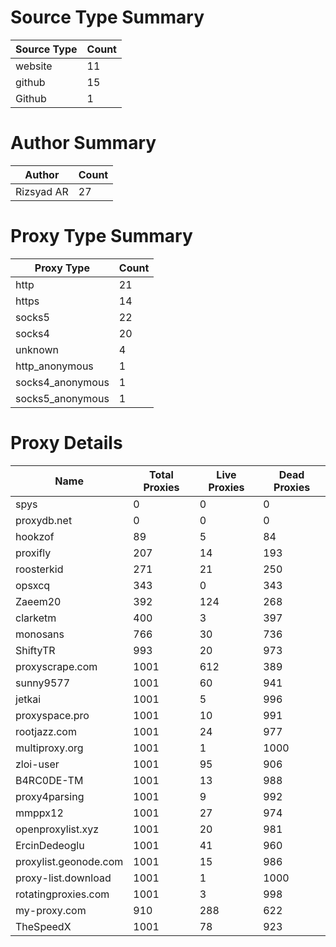 # Source Type Summary

| Source Type | Count |
|-------------|-------|
| website | 11 |
| github | 15 |
| Github | 1 |


# Author Summary

| Author | Count |
|--------|-------|
| Rizsyad AR | 27 |


# Proxy Type Summary

| Proxy Type | Count |
|------------|-------|
| http | 21 |
| https | 14 |
| socks5 | 22 |
| socks4 | 20 |
| unknown | 4 |
| http_anonymous | 1 |
| socks4_anonymous | 1 |
| socks5_anonymous | 1 |


# Proxy Details

| Name | Total Proxies | Live Proxies | Dead Proxies |
|------|---------------|--------------|---------------|
| spys | 0 | 0 | 0 |
| proxydb.net | 0 | 0 | 0 |
| hookzof | 89 | 5 | 84 |
| proxifly | 207 | 14 | 193 |
| roosterkid | 271 | 21 | 250 |
| opsxcq | 343 | 0 | 343 |
| Zaeem20 | 392 | 124 | 268 |
| clarketm | 400 | 3 | 397 |
| monosans | 766 | 30 | 736 |
| ShiftyTR | 993 | 20 | 973 |
| proxyscrape.com | 1001 | 612 | 389 |
| sunny9577 | 1001 | 60 | 941 |
| jetkai | 1001 | 5 | 996 |
| proxyspace.pro | 1001 | 10 | 991 |
| rootjazz.com | 1001 | 24 | 977 |
| multiproxy.org | 1001 | 1 | 1000 |
| zloi-user | 1001 | 95 | 906 |
| B4RC0DE-TM | 1001 | 13 | 988 |
| proxy4parsing | 1001 | 9 | 992 |
| mmppx12 | 1001 | 27 | 974 |
| openproxylist.xyz | 1001 | 20 | 981 |
| ErcinDedeoglu | 1001 | 41 | 960 |
| proxylist.geonode.com | 1001 | 15 | 986 |
| proxy-list.download | 1001 | 1 | 1000 |
| rotatingproxies.com | 1001 | 3 | 998 |
| my-proxy.com | 910 | 288 | 622 |
| TheSpeedX | 1001 | 78 | 923 |
